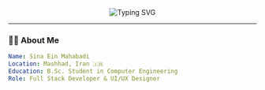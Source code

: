 <!-- README.md -->

<div align="center">
  <img src="https://readme-typing-svg.demolab.com?font=Fira+Code&weight=500&size=24&pause=1000&color=F7F7F7&center=true&vCenter=true&width=435&lines=Hi+I'm+Sina+Ein+Mahabadi;Full+Stack+Developer+%7C+UI%2FUX+Designer;From+Mashhad%2C+Iran;Welcome+to+my+GitHub+Universe!" alt="Typing SVG" />
</div>

---

### 🧑‍💻 About Me

```yaml
Name: Sina Ein Mahabadi
Location: Mashhad, Iran 🇮🇷
Education: B.Sc. Student in Computer Engineering
Role: Full Stack Developer & UI/UX Designer
